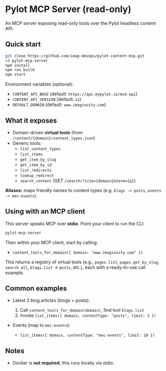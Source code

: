 # Pylot MCP Server (read-only)

An MCP server exposing read-only tools over the Pylot headless content API.

## Quick start

```bash
git clone https://github.com/imag-devops/pylot-content-mcp.git
cd pylot-mcp-server
npm install
npm run build
npm start
```

Environment variables (optional):

- `CONTENT_API_BASE` (default: `https://api.mypylot.io/mvk-api`)
- `CONTENT_API_VERSION` (default: `v1`)
- `DEFAULT_DOMAIN` (default: `www.imaginuity.com`)

## What it exposes

- Domain-driven **virtual tools** (from `/content/{domain}/content_types.json`)
- Generic tools:
  - `list_content_types`
  - `list_items`
  - `get_item_by_slug`
  - `get_item_by_id`
  - `list_redirects`
  - `lookup_redirect`
  - `search_content` (GET `/search/?site={domain}&term={q}`)

**Aliases:** maps friendly names to content types (e.g. `blogs -> posts`, `events -> mec-events`).

## Using with an MCP client

This server speaks MCP over **stdio**. Point your client to run the CLI:

```bash
pylot-mcp-server
```

Then within your MCP client, start by calling:

- `content_tools_for_domain({ domain: "www.imaginuity.com" })`

This returns a registry of virtual tools (e.g., `pages.list`, `pages.get_by_slug`, `search.all`, `blogs.list` -> `posts`, etc.), each with a ready-to-use call example.

## Common examples

- Latest 3 blog articles (blogs = posts):
  1) Call `content_tools_for_domain(domain)`, find tool `blogs.list`
  2) Invoke `list_items({ domain, contentType: "posts", limit: 3 })`

- Events (map to `mec-events`):
  - `list_items({ domain, contentType: "mec-events", limit: 10 })`

## Notes

- Docker is **not required**; this runs locally via stdio.
